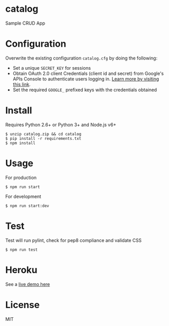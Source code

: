 # catalog
Sample CRUD App

# Configuration
Overwrite the existing configuration `catalog.cfg` by doing the following:

- Set a unique `SECRET_KEY` for sessions
- Obtain OAuth 2.0 client Credentials (client id and secret) from Google's APIs Console to authenticate users logging in. 
[Learn more by visiting this link](https://developers.google.com/identity/protocols/OAuth2WebServer).
- Set the required `GOOGLE_` prefixed keys with the credentials obtained

# Install
Requires Python 2.6+ or Python 3+ and Node.js v6+

	$ unzip catalog.zip && cd catalog
	$ pip install -r requirements.txt
	$ npm install

# Usage
For production

	$ npm run start

For development

	$ npm run start:dev

# Test
Test will run pylint, check for pep8 compliance and validate CSS

	$ npm run test

# Heroku
See a [live demo here](https://vast-crag-79276.herokuapp.com)

# License
MIT
